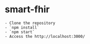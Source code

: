 # smart-fhir
    - Clone the repository
    - `npm install`
    - `npm start`
    - Access the http://localhost:3000/
    